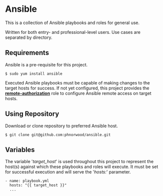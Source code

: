 # Ansible

This is a collection of Ansible playbooks and roles for general use.

Written for both entry- and professional-level users. Use cases are separated by directory.

## Requirements

Ansible is a pre-requisite for this project.

    $ sudo yum install ansible

Executed Ansible playbooks must be capable of making changes to the target hosts for success. If not yet configured, this project provides the [**remote-authorization**](https://github.com/phnorwood/ansible/tree/master/roles/remote-authorization) role to configure Ansible remote access on target hosts.

## Using Repository

 Download or clone repository to preferred Ansible host.

```
$ git clone git@github.com:phnorwood/ansible.git
```

## Variables

The variable '*target_host*' is used throughout this project to represent the host(s) against which these playbooks and roles will execute. It must be set for successful execution and will serve the '*hosts:*' parameter.  

```
- name: playbook.yml
  hosts: "{{ target_host }}"
  ...
```

